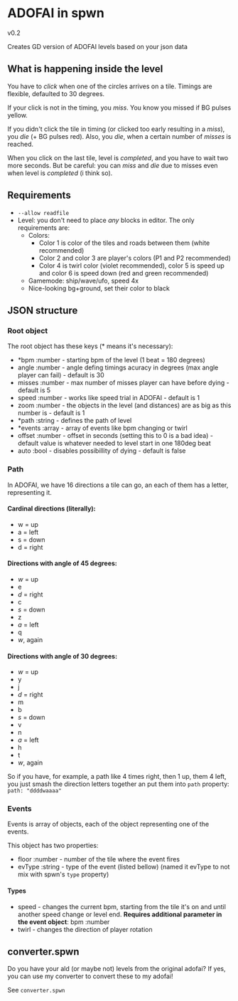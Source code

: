 # ADOFAI in spwn
v0.2

Creates GD version of ADOFAI levels based on your json data

## What is happening inside the level

You have to *click* when one of the circles arrives on a tile. Timings are flexible, defaulted to 30 degrees.

If your click is not in the timing, you *miss*. You know you missed if BG pulses yellow.

If you didn't click the tile in timing (or clicked too early resulting in a *miss*), you *die* (+ BG pulses red). Also, you *die*, when a certain number of *misses* is reached.

When you click on the last tile, level is *completed*, and you have to wait two more seconds. But be careful: you can *miss* and *die* due to misses even when level is *completed* (i think so).

## Requirements

* `--allow readfile`
* Level: you don't need to place *any* blocks in editor. The only requirements are:
	* Colors:
		* Color 1 is color of the tiles and roads between them (white recommended)
		* Color 2 and color 3 are player's colors (P1 and P2 recommended)
		* Color 4 is twirl color (violet recommended), color 5 is speed up and color 6 is speed down (red and green recommended)
	* Gamemode: ship/wave/ufo, speed 4x
	* Nice-looking bg+ground, set their color to black

## JSON structure

### Root object

The root object has these keys (\* means it's necessary):
* \*bpm :number - starting bpm of the level (1 beat = 180 degrees)
* angle :number - angle defing timings acuracy in degrees (max angle player can fail) - default is 30
* misses :number - max number of misses player can have before dying - default is 5
* speed :number - works like speed trial in ADOFAI - default is 1
* zoom :number - the objects in the level (and distances) are as big as this number is - default is 1
* \*path :string - defines the path of level
* \*events :array - array of events like bpm changing or twirl
* offset :number - offset in seconds (setting this to 0 is a bad idea) - default value is whatever needed to level start in one 180deg beat
* auto :bool - disables possibillity of dying - default  is false

### Path

In ADOFAI, we have 16 directions a tile can go, an each of them has a letter, representing it.

#### Cardinal directions (literally):
* w = up
* a = left
* s = down
* d = right

#### Directions with angle of 45 degrees:
* *w* = up
* e
* *d* = right
* c
* *s* = down
* z
* *a* = left
* q
* *w*, again

#### Directions with angle of 30 degrees:
* *w* = up
* y
* j
* *d* = right
* m
* b
* *s* = down
* v
* n
* *a* = left
* h
* t
* *w*, again

So if you have, for example, a path like 4 times right, then 1 up, them 4 left, you just smash the direction letters together an put them into `path` property:
`path: "ddddwaaaa"`

### Events
Events is array of objects, each of the object representing one of the events.

This object has two properties:
* floor :number - number of the tile where the event fires
* evType :string - type of the event (listed bellow) (named it evType to not mix with spwn's `type` property)

#### Types
* speed - changes the current bpm, starting from the tile it's on and until another speed change or level end. **Requires additional parameter in the event object**: bpm :number
* twirl - changes the direction of player rotation

## converter.spwn

Do you have your ald (or maybe not) levels from the original adofai? If yes, you can use my converter to convert these to my adofai!


See `converter.spwn`
